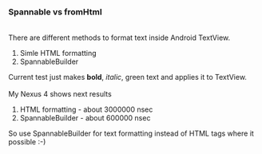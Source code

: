 <h3><b>Spannable vs fromHtml</b></h3>
<br/>
There are different methods to format text inside Android TextView.<br/>
<ol>
<li>Simle HTML formatting</li>
<li>SpannableBuilder</li>
</ol>

Current test just makes <b>bold</b>, <i>italic</i>, green text and applies it to TextView.
<br/>
<br/>
My Nexus 4 shows next results
<br/>
<ol>
<li>HTML formatting - about 3000000 nsec</li>
<li>SpannableBuilder - about 600000 nsec</li>
</ol>

So use SpannableBuilder for text formatting instead of HTML tags where it possible :-)
